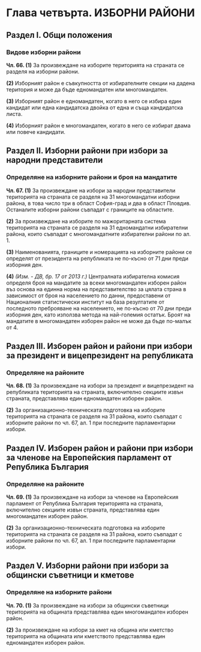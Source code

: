 # Глава четвърта. ИЗБОРНИ РАЙОНИ

## Раздел I. Общи положения


### Видове изборни райони

**Чл. 66. (1)** За произвеждане на изборите територията на страната се разделя на изборни райони.

**(2)** Изборният район е съвкупността от избирателните секции на дадена територия и може да бъде едномандатен или многомандатен.

**(3)** Изборният район е едномандатен, когато в него се избира един кандидат или една кандидатска двойка от една и съща кандидатска листа.

**(4)** Изборният район е многомандатен, когато в него се избират двама или повече кандидати.

## Раздел II. Изборни райони при избори за народни представители


### Определяне на изборните райони и броя на мандатите

**Чл. 67. (1)** За произвеждане на избори за народни представители територията на страната се разделя на 31 многомандатни изборни района, в това число три в област София-град и два в област Пловдив. Останалите изборни райони съвпадат с границите на областите.

**(2)** За произвеждане на изборите по мажоритарната система територията на страната се разделя на 31 едномандатни избирателни района, които съвпадат с многомандатните избирателни райони по ал. 1.

**(3)** Наименованията, границите и номерацията на изборните райони се определят от президента на републиката не по-късно от 71 дни преди изборния ден.

**(4)** _(Изм. - ДВ, бр. 17 от 2013 г.)_ Централната избирателна комисия определя броя на мандатите за всеки многомандатен изборен район въз основа на единна норма на представителство за цялата страна в зависимост от броя на населението по данни, предоставени от Националния статистически институт на база резултатите от последното преброяване на населението, не по-късно от 70 дни преди изборния ден, като използва метода на най-големия остатък. Броят на мандатите в многомандатен изборен район не може да бъде по-малък от 4.

## Раздел III. Изборен район и райони при избори за президент и вицепрезидент на републиката


### Определяне на районите

**Чл. 68. (1)** За произвеждане на избори за президент и вицепрезидент на републиката територията на страната, включително секциите извън страната, представлява един едномандатен изборен район.

**(2)** За организационно-техническата подготовка на изборите територията на страната се разделя на 31 района, които съвпадат с изборните райони по чл. 67, ал. 1 при последните парламентарни избори.

## Раздел IV. Изборен район и райони при избори за членове на Европейския парламент от Република България


### Определяне на районите

**Чл. 69. (1)** За произвеждане на избори за членове на Европейския парламент от Република България територията на страната, включително секциите извън страната, представлява един многомандатен изборен район.

**(2)** За организационно-техническата подготовка на изборите територията на страната се разделя на 31 района, които съвпадат с изборните райони по чл. 67, ал. 1 при последните парламентарни избори.

## Раздел V. Изборни райони при избори за общински съветници и кметове


### Определяне на изборните райони

**Чл. 70. (1)** За произвеждане на избори за общински съветници територията на общината представлява един многомандатен изборен район.

**(2)** За произвеждане на избори за кмет на община или кметство територията на общината или кметството представлява един едномандатен изборен район.
